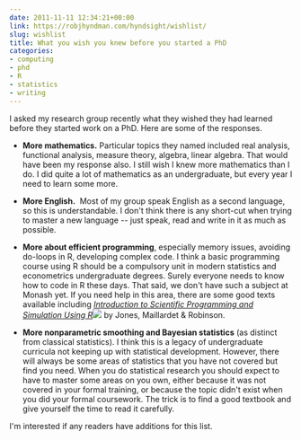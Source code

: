 ```yaml
---
date: 2011-11-11 12:34:21+00:00
link: https://robjhyndman.com/hyndsight/wishlist/
slug: wishlist
title: What you wish you knew before you started a PhD
categories:
- computing
- phd
- R
- statistics
- writing
---
```


I asked my research group recently what they wished they had learned before they started work on a PhD. Here are some of the responses.<!-- more -->

  * **More mathematics.** Particular topics they named included real analysis, functional analysis, measure theory, algebra, linear algebra. That would have been my response also. I still wish I knew more mathematics than I do. I did quite a lot of mathematics as an undergraduate, but every year I need to learn some more.

  * **More English.**  Most of my group speak English as a second language, so this is understandable. I don't think there is any short-cut when trying to master a new language -- just speak, read and write in it as much as possible.

  * **More about efficient programming**, especially memory issues, avoiding do-loops in R, developing complex code. I think a basic programming course using R should be a compulsory unit in modern statistics and econometrics undergraduate degrees. Surely everyone needs to know how to code in R these days. That said, we don't have such a subject at Monash yet. If you need help in this area, there are some good texts available including _[Introduction to Scientific Programming and Simulation Using R](http://www.amazon.com/gp/product/1420068725/ref=as_li_ss_tl?ie=UTF8&tag=prorobjhyn-20&linkCode=as2&camp=217145&creative=399369&creativeASIN=1420068725)![](http://www.assoc-amazon.com/e/ir?t=prorobjhyn-20&l=as2&o=1&a=1420068725&camp=217145&creative=399369)_ by Jones, Maillardet & Robinson.

  * **More nonparametric smoothing and Bayesian statistics** (as distinct from classical statistics). I think this is a legacy of undergraduate curricula not keeping up with statistical development. However, there will always be some areas of statistics that you have not covered but find you need. When you do statistical research you should expect to have to master some areas on you own, either because it was not covered in your formal training, or because the topic didn't exist when you did your formal coursework. The trick is to find a good textbook and give yourself the time to read it carefully.


I'm interested if any readers have additions for this list.
